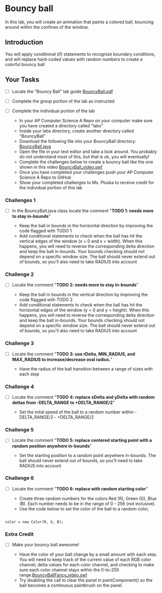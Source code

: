 # Bouncy ball
In this lab, you will create an animation that paints a colored ball, bouncing around within the confines of the window.

## Introduction
You will apply conditional (if) statements to recognize boundary conditions, and will replace hard-coded values with random numbers to create a colorful bouncy ball

## Your Tasks

- [ ] Locate the "Bouncy Ball" lab guide [BouncyBall.pdf](BouncyBall.pdf)

- [ ] Complete the group portion of the lab as instructed

- [ ] Complete the individual portion of the lab

	* In your AP Computer Science A Repo on your computer make sure you have created a directory called "labs"
	* Inside your labs directory, create another directory called "BouncyBall"
	* Download the following file into your BouncyBall directory: [BouncyBall.java](BouncyBall.java)
	* Open the file in your text editor and take a look around.  You probably do not understand most of this, but that is ok, you will eventually!
	* Complete the challenges below to create a bouncy ball like the one shown in this video [BouncyBall_video.swf](BouncyBall_video.swf)
	* Once you have completed your challenges push your AP Computer Science A Repo to GitHub
	* Show your completed challenges to Ms. Pluska to receive credit for the individual portion of this lab

### Challenges 1

- [ ] In the BouncyBall.java class locate the comment "**TODO 1: needs more to stay in-bounds**"

	* Keep the ball in bounds in the horizontal direction by improving the code flagged with TODO 1 
	* Add conditional statements to check when the ball has hit the vertical edges of the window (x = 0 and x = width). When this happens, you will need to reverse the corresponding delta direction and keep the ball in-bounds. Your bounds checking should not depend on a specific window size. The ball should never extend out of bounds, so you'll also need to take RADIUS into account

### Challenge 2

- [ ] Locate the comment "**TODO 2: needs more to stay in-bounds**"

	* Keep the ball in bounds in the vertical direction by improving the code flagged with TODO 2 
	* Add conditional statements to check when the ball has hit the horizontal edges of the window (y = 0 and y = height). When this happens, you will need to reverse the corresponding delta direction and keep the ball in-bounds. Your bounds checking should not depend on a specific window size. The ball should never extend out of bounds, so you'll also need to take RADIUS into account

### Challenge 3

- [ ]  Locate the comment "**TODO 3: use rDelta, MIN_RADIUS, and MAX_RADIUS to increase/decrease oval radius.**"
        
	* Have the radius of the ball transition between a range of sizes with each step 

### Challenge 4

- [ ] Locate the comment "**TODO 4: replace xDelta and yDelta with random deltas from -DELTA_RANGE to +DELTA_RANGE/2**"

	* Set the inital speed of the ball to a random number within -DELTA_RANGE/2 - +DELTA_RANGE/2

### Challenge 5

- [ ] Locate the comment "**TODO 5: replace centered starting point with a random position anywhere in-bounds**"

	* Set the starting position to a random point anywhere in-bounds.  The ball should never extend out of bounds, so you'll need to take RADIUS into account

### Challenge 6

- [ ] Locate the comment "**TODO 6: replace with random starting color**"

	* Create three random numbers for the colors Red (R), Green (G), Blue (B).  Each number needs to be in the range of 0 - 256 (not inclusive).  
	* Use the code below to set the color of the ball to a random color, 

```

color = new Color(R, G, B);

```

### Extra Credit

- [ ] Make your bouncy ball awesome! 

	* Have the color of your ball change by a small amount with each step. You will need to keep track of the current value of each RGB color channel, delta values for each color channel, and checking to make sure each color channel stays within the 0-to-255 range.[BouncyBallFancy_video.swf](BouncyBallFancy_video.swf)
	* Try disabling the call to clear the panel in paintComponent() so the ball becomes a continuous paintbrush on the panel.




















